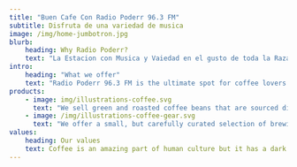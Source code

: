 ```yaml
---
title: "Buen Cafe Con Radio Poderr 96.3 FM"
subtitle: Disfruta de una variedad de musica
image: /img/home-jumbotron.jpg
blurb:
    heading: Why Radio Poderr?
    text: "La Estacion con Musica y Vaiedad en el gusto de toda la Raza,Del pueblo y para el pueblo.Conectate y comunicate con nosotros tu eres el que manda en rdio Poderr 96.3 FM.Con Mas Poder!"
intro:
    heading: "What we offer"
    text: "Radio Poderr 96.3 FM is the ultimate spot for coffee lovers who want to learn about their java’s origin and support the farmers that grew it. We take coffee production, roasting and brewing seriously and we’re glad to pass that knowledge to anyone."
products:
    - image: img/illustrations-coffee.svg
      text: "We sell green and roasted coffee beans that are sourced directly from independent farmers and farm cooperatives. We’re proud to offer a variety of coffee beans grown with great care for the environment and local communities. Check our post or contact us directly for current availability."
    - image: /img/illustrations-coffee-gear.svg
      text: "We offer a small, but carefully curated selection of brewing gear and tools for every taste and experience level. No matter if you roast your own beans or just bought your first french press, you’ll find a gadget to fall in love with in our shop."
values:
    heading: Our values
    text: Coffee is an amazing part of human culture but it has a dark side too – one of colonialism and mindless abuse of natural resources and human lives. We want to turn this around and return the coffee trade to the drink’s exhilarating, empowering and unifying nature.
---
```


